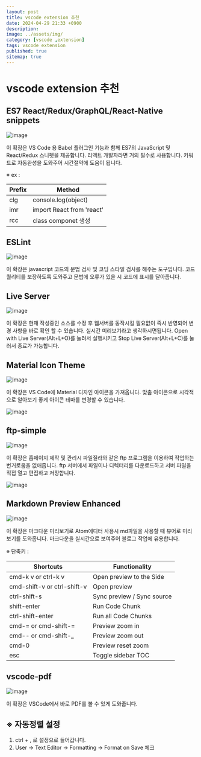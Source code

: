 ```yaml
---
layout: post
title: vscode extension 추천
date: 2024-04-29 21:33 +0900
description: 
image: ../assets/img/
category: [vscode ,extension]
tags: vscode extension
published: true
sitemap: true
---
```


# vscode extension 추천

## ES7 React/Redux/GraphQL/React-Native snippets

![image](https://github.com/gnlgk/gnlgk.github.io/assets/161431748/52db6e5f-2b29-407a-aefb-0cc643775bcb)

이 확장은 VS Code 용 Babel 플러그인 기능과 함께 ES7의 JavaScript 및 React/Redux 스니펫을 제공합니다. 리액트 개발자라면 거의 필수로 사용합니다. 키워드로 자동완성을 도와주어 시간절약에 도움이 됩니다.

※ ex :

|Prefix|Method|
|---|---|
|clg|console.log(object)|
|imr|import React from 'react'|
|rcc|class componet 생성|

## ESLint

![image](https://github.com/gnlgk/gnlgk.github.io/assets/161431748/d8358492-4821-4831-abf9-bf267375b94d")

이 확장은 javascript 코드의 문법 검사 및 코딩 스타일 검사를 해주는 도구입니다. 코드 퀄리티를 보장하도록 도와주고 문법에 오류가 있을 시 코드에 표시를 달아줍니다.

## Live Server

![image](https://github.com/gnlgk/gnlgk.github.io/assets/161431748/19d65b35-6007-4801-9084-9b0cb87b4f99")

이 확장은 현재 작성중인 소스를 수정 후 웹서버를 동작시킬 필요없이 즉시 반영되어 변경 사항을 바로 확인 할 수 있습니다. 실시간 미리보기라고 생각하시면됩니다. Open with Live Server(Alt+L+O)를 눌러서 실행시키고 Stop Live Server(Alt+L+C)를 눌러서 종료가 가능합니다.

## Material Icon Theme

![image](https://github.com/gnlgk/gnlgk.github.io/assets/161431748/c8a0d103-100f-4be0-967e-78f0ef072d85")

이 확장은 VS Code에 Material 디자인 아이콘을 가져옵니다. 맞춤 아이콘으로 시각적으로 알아보기 좋게 아이콘 테마를 변경할 수 있습니다.

![image](https://github.com/gnlgk/gnlgk.github.io/assets/161431748/cf14869e-bca1-4379-81b4-dcdfae78d0c6")

## ftp-simple

![image](https://github.com/gnlgk/gnlgk.github.io/assets/161431748/cafb7aa1-3515-4ca5-8148-e3b82aae76ab")

이 확장은 홈페이지 제작 및 관리시 파일질라와 같은 ftp 프로그램을 이용하여 작업하는 번거로움을 없애줍니다. ftp 서버에서 파일이나 디렉터리를 다운로드하고 서버 파일을 직접 열고 편집하고 저장합니다.

![image](https://github.com/gnlgk/gnlgk.github.io/assets/161431748/9aa4e9df-846d-4962-b118-53e65b1f9649")

## Markdown Preview Enhanced

![image](https://github.com/gnlgk/gnlgk.github.io/assets/161431748/58b20e33-11ad-4af6-9357-12b3fcad212b")

이 확장은 마크다운 미리보기로 Atom에디터 사용시 md파일을 사용할 때 뷰어로 미리보기를 도와줍니다. 마크다운을 실시간으로 보여주어 블로그 작업에 유용합니다.

※ 단축키 :

|Shortcuts|Functionality|
|---|---|
|cmd-k v or ctrl-k v|Open preview to the Side|
|cmd-shift-v or ctrl-shift-v|Open preview|
|ctrl-shift-s|Sync preview / Sync source|
|shift-enter|Run Code Chunk|
|ctrl-shift-enter|Run all Code Chunks|
|cmd-= or cmd-shift-=|Preview zoom in|
|cmd-- or cmd-shift-_|Preview zoom out|
|cmd-0|Preview reset zoom|
|esc|Toggle sidebar TOC|

## vscode-pdf

![image](https://github.com/gnlgk/gnlgk.github.io/assets/161431748/1add0962-9cd6-44a4-8e93-911b584adaeb")

이 확장은 VSCode에서 바로 PDF를 볼 수 있게 도와줍니다.

## ※ 자동정렬 설정

1. ctrl + , 로 설정으로 들어갑니다.
2. User → Text Editor → Formatting → Format on Save 체크